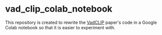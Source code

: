 # vad_clip_colab_notebook

This repository is created to rewrite the [VadCLIP](https://github.com/nwpu-zxr/VadCLIP) paper's code in a Google Colab notebook so that it is easier to experiment with.
